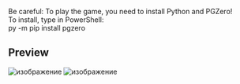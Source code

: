 Be careful: To play the game, you need to install Python and PGZero!  
To install, type in PowerShell:  
py -m pip install pgzero

## Preview
![изображение](https://github.com/user-attachments/assets/639b900b-ec4b-4c05-8377-8e5e0ad6d257)
![изображение](https://github.com/user-attachments/assets/f3d33df3-b210-40b8-93d5-b45ad414fce9)

